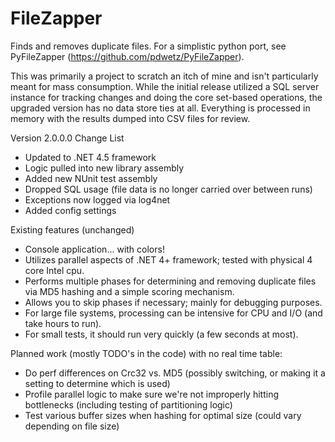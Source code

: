 FileZapper
==============

Finds and removes duplicate files. For a simplistic python port, see PyFileZapper (https://github.com/pdwetz/PyFileZapper).

This was primarily a project to scratch an itch of mine and isn't particularly meant for mass consumption. While the initial release utilized a SQL server instance for tracking changes and doing the core set-based operations, the upgraded version has no data store ties at all. Everything is processed in memory with the results dumped into CSV files for review.

 Version 2.0.0.0 Change List
 - Updated to .NET 4.5 framework
 - Logic pulled into new library assembly
 - Added new NUnit test assembly
 - Dropped SQL usage (file data is no longer carried over between runs)
 - Exceptions now logged via log4net
 - Added config settings
 
Existing features (unchanged)
- Console application... with colors!
- Utilizes parallel aspects of .NET 4+ framework; tested with physical 4 core Intel cpu.
- Performs multiple phases for determining and removing duplicate files via MD5 hashing and a simple scoring mechanism.
- Allows you to skip phases if necessary; mainly for debugging purposes.
- For large file systems, processing can be intensive for CPU and I/O (and take hours to run).
- For small tests, it should run very quickly (a few seconds at most).

Planned work (mostly TODO's in the code) with no real time table:
- Do perf differences on Crc32 vs. MD5 (possibly switching, or making it a setting to determine which is used)
- Profile parallel logic to make sure we're not improperly hitting bottlenecks (including testing of partitioning logic)
- Test various buffer sizes when hashing for optimal size (could vary depending on file size)

